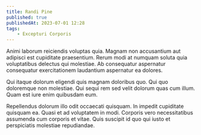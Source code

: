 ```yaml
---
title: Randi Pine
published: true
publishedAt: 2023-07-01 12:28
tags:
    - Excepturi Corporis
---
```


Animi laborum reiciendis voluptas quia. Magnam non accusantium aut adipisci est cupiditate praesentium. Rerum modi at numquam soluta quia voluptatibus delectus qui molestiae. Ab consequatur aspernatur consequatur exercitationem laudantium aspernatur ea dolores.

Qui itaque dolorum eligendi quis magnam doloribus quo. Qui quo doloremque non molestiae. Qui sequi rem sed velit dolorum quas cum illum. Quam est iure enim quibusdam eum.

Repellendus dolorum illo odit occaecati quisquam. In impedit cupiditate quisquam ea. Quasi et ad voluptatem in modi. Corporis vero necessitatibus assumenda cum corporis et vitae. Quis suscipit id quo qui iusto et perspiciatis molestiae repudiandae.